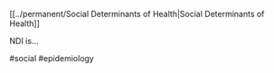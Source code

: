 ---
---

[[../permanent/Social Determinants of Health|Social Determinants of Health]]

NDI is...

#social 
#epidemiology 
